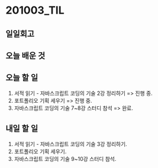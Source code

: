 # 201003\_TIL

## 일일회고

## 오늘 배운 것

## 오늘 할 일

1. 서적 읽기 - 자바스크립트 코딩의 기술 2강 정리하기 =&gt; 진행 중.
2. 포트폴리오 기획 세우기 =&gt; 진행 중.
3. 자바스크립트 코딩의 기술 7~8강 스터디 참석 =&gt; 완료.

## 내일 할 일

1. 서적 읽기 - 자바스크립트 코딩의 기술 3강 정리하기.
2. 포트폴리오 기획 세우기.
3. 자바스크립트 코딩의 기술 9~10강 스터디 참석.

